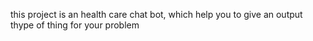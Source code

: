 this project is an health care chat bot, which help you to give an output thype of thing for your problem 
